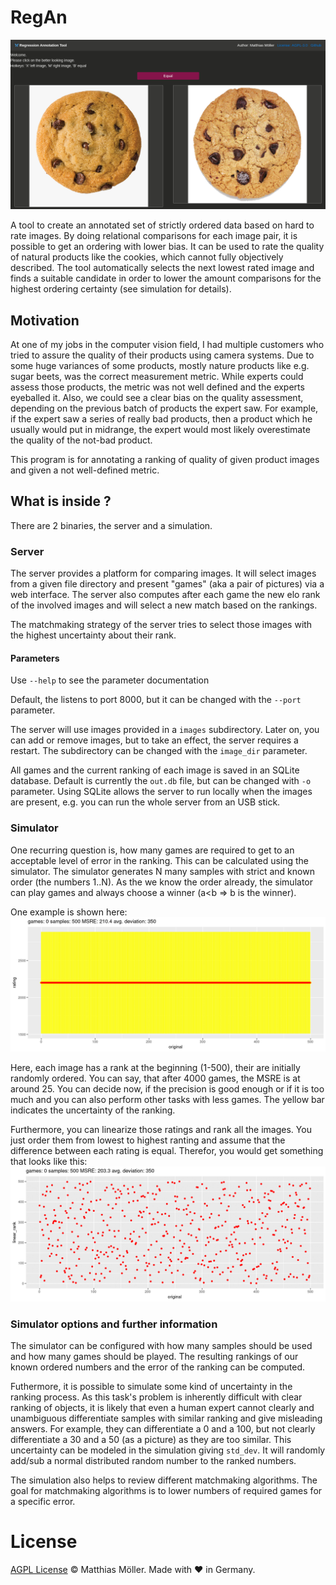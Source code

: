 # RegAn

![banner](/simulation/eval/site_preview.jpg)

A tool to create an annotated set of strictly ordered data based on hard to rate images. By doing relational comparisons for each image pair, it is possible to get an ordering with lower bias. 
It can be used to rate the quality of natural products like the cookies, which cannot fully objectively described.
The tool automatically selects the next lowest rated image and finds a suitable candidate in order to lower the amount comparisons for the highest ordering certainty (see simulation for details).


## Motivation
At one of my jobs in the computer vision field, I had multiple customers who tried to assure the quality of their products using camera systems. Due to some huge variances of some products, mostly nature products like e.g. sugar beets, was the correct measurement metric. While experts could assess those products, the metric was not well defined and the experts eyeballed it. Also, we could see a clear bias on the quality assessment, depending on the previous batch of products the expert saw. For example, if the expert saw a series of really bad products, then a product which he usually would put in midrange, the expert would most likely overestimate the quality of the not-bad product.

This program is for annotating a ranking of quality of given product images and given a not well-defined metric.

## What is inside ?
There are 2 binaries, the server and a simulation.

### Server
The server provides a platform for comparing images. It will select images from a given file directory and present "games" (aka a pair of pictures) via a web interface. The server also computes after each game the new elo rank of the involved images and will select a new match based on the rankings.

The matchmaking strategy of the server tries to select those images with the highest uncertainty about their rank.

#### Parameters
Use `--help` to see the parameter documentation

Default, the listens to port 8000, but it can be changed with the `--port` parameter.

The server will use images provided in a `images` subdirectory. Later on, you can add or remove images, but to take an effect, the server requires a restart. The subdirectory can be changed with the `image_dir` parameter.

All games and the current ranking of each image is saved in an SQLite database. Default is currently the `out.db` file,
but can be changed with `-o` parameter. Using SQLite allows the server to run locally when the images are present, e.g. you can run the whole server from an USB stick.


### Simulator
One recurring question is, how many games are required to get to an acceptable level of error in the ranking. This can be calculated using the simulator. The simulator generates N many samples with strict and known order (the numbers 1..N). As the we know the order already, the simulator can play games and always choose a winner (a<b => b is the winner).

One example is shown here:  
![original](/simulation/eval/simulation_original.gif)

Here, each image has a rank at the beginning (1-500), their are initially randomly ordered. You can say, that after 4000 games, the MSRE is at around 25. You can decide now, if the precision is good enough or if it is too much and you
can also perform other tasks with less games. The yellow bar indicates the uncertainty of the ranking.

Furthermore, you can linearize those ratings and rank all the images. You just order them from lowest to highest ranting and assume that the difference between each rating is equal. Therefor, you would get something that looks like this:
![linear](/simulation/eval/simulation_linear.gif)

### Simulator options and further information

The simulator can be configured with how many samples should be used and how many games should be played. The resulting rankings of our known ordered numbers and the error of the ranking can be computed.

Futhermore, it is possible to simulate some kind of uncertainty in the ranking process. As this task's problem is inherently difficult with clear ranking of objects, it is likely that even a human expert cannot clearly and unambiguous differentiate samples with similar ranking and give misleading answers. For example, they can differentiate a 0 and a 100, but not clearly differentiate a 30 and a 50 (as a picture) as they are too similar. This uncertainty can be modeled in the simulation giving `std_dev`. It will randomly add/sub a normal distributed random number to the ranked numbers.

The simulation also helps to review different matchmaking algorithms. The goal for matchmaking algorithms is to lower numbers of required games for a specific error.

# License
[AGPL License](./LICENSE) © Matthias Möller. Made with ❤ in Germany.

